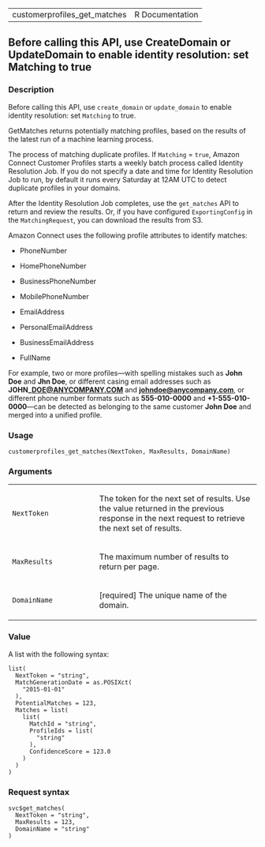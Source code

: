 <table style="width: 100%;">
<tbody>
<tr class="odd">
<td>customerprofiles_get_matches</td>
<td style="text-align: right;">R Documentation</td>
</tr>
</tbody>
</table>

## Before calling this API, use CreateDomain or UpdateDomain to enable identity resolution: set Matching to true

### Description

Before calling this API, use `create_domain` or `update_domain` to
enable identity resolution: set `Matching` to true.

GetMatches returns potentially matching profiles, based on the results
of the latest run of a machine learning process.

The process of matching duplicate profiles. If `Matching` = `true`,
Amazon Connect Customer Profiles starts a weekly batch process called
Identity Resolution Job. If you do not specify a date and time for
Identity Resolution Job to run, by default it runs every Saturday at
12AM UTC to detect duplicate profiles in your domains.

After the Identity Resolution Job completes, use the `get_matches` API
to return and review the results. Or, if you have configured
`ExportingConfig` in the `MatchingRequest`, you can download the results
from S3.

Amazon Connect uses the following profile attributes to identify
matches:

-   PhoneNumber

-   HomePhoneNumber

-   BusinessPhoneNumber

-   MobilePhoneNumber

-   EmailAddress

-   PersonalEmailAddress

-   BusinessEmailAddress

-   FullName

For example, two or more profiles—with spelling mistakes such as **John
Doe** and **Jhn Doe**, or different casing email addresses such as
**JOHN\_DOE@ANYCOMPANY.COM** and **johndoe@anycompany.com**, or
different phone number formats such as **555-010-0000** and
**+1-555-010-0000**—can be detected as belonging to the same customer
**John Doe** and merged into a unified profile.

### Usage

    customerprofiles_get_matches(NextToken, MaxResults, DomainName)

### Arguments

<table>
<colgroup>
<col style="width: 35%" />
<col style="width: 65%" />
</colgroup>
<tbody>
<tr class="odd">
<td><code
id="customerprofiles_get_matches_:_NextToken">NextToken</code></td>
<td><p>The token for the next set of results. Use the value returned in
the previous response in the next request to retrieve the next set of
results.</p></td>
</tr>
<tr class="even">
<td><code
id="customerprofiles_get_matches_:_MaxResults">MaxResults</code></td>
<td><p>The maximum number of results to return per page.</p></td>
</tr>
<tr class="odd">
<td><code
id="customerprofiles_get_matches_:_DomainName">DomainName</code></td>
<td><p>[required] The unique name of the domain.</p></td>
</tr>
</tbody>
</table>

### Value

A list with the following syntax:

    list(
      NextToken = "string",
      MatchGenerationDate = as.POSIXct(
        "2015-01-01"
      ),
      PotentialMatches = 123,
      Matches = list(
        list(
          MatchId = "string",
          ProfileIds = list(
            "string"
          ),
          ConfidenceScore = 123.0
        )
      )
    )

### Request syntax

    svc$get_matches(
      NextToken = "string",
      MaxResults = 123,
      DomainName = "string"
    )

